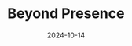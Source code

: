 ---  
layout: startup_page  
title: "Beyond Presence"  
id: "beyondpresence.ai"  
permalink: "/beyondpresencebeyondpresence.ai10142024/"  
website: "https://www.beyondpresence.ai"  
funding_round: "Pre-Seed"  
funding_amount: "$3.1M"  
investors: "HV Capital, 10x Founders, Alba VC, individuals from Meta, DeepMind, and Zalando"  
about: "Beyond Presence develops hyper-realistic avatars that look and sound like their human counterparts for real-time conversational situations. The avatars are created using smartphones and AI, with applications in customer service, recruitment, sales, and e-learning. The company aims to provide scalable, human-like interactions without requiring extensive hiring and training."  
markets: "AI, Computer Vision"  
hq: "Munich, Bavaria, Germany"  
founded_year: "2024"  
linkedin: "https://www.linkedin.com/company/beyond-presence/"  
twitter: ""  
instagram: ""  
facebook: ""  
crunchbase: "https://www.crunchbase.com/organization/beyond-presence?utm_source=linkedin&utm_medium=referral&utm_campaign=linkedin_companies&utm_content=profile_cta_anon&trk=funding_crunchbase"  
pitchbook: "https://pitchbook.com/profiles/company/658181-89"  

date_display: "14-Oct-2024"  
date: "2024-10-14"

# SEO Optimization  
meta_title: "Beyond Presence - Pre-Seed Funding ($3.1M)"  
meta_description: "Beyond Presence, Beyond Presence develops hyper-realistic avatars that look and sound like their human counterparts for real-time conversational situations. The avatar..."  
meta_keywords: "Beyond Presence, AI, Computer Vision, Pre-Seed funding"  
canonical_url: "https://startup.projectstartups.com/beyondpresencebeyondpresence.ai10142024/"  
---